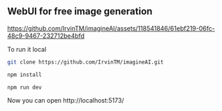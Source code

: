 ## WebUI for free image generation

https://github.com/IrvinTM/imagineAI/assets/118541846/61ebf219-06fc-48c9-9467-232712be4bfd

To run it local

```bash
git clone https://github.com/IrvinTM/imagineAI.git
```
```bash
npm install
```
```bash
npm run dev
```
Now you can open 
http://localhost:5173/

